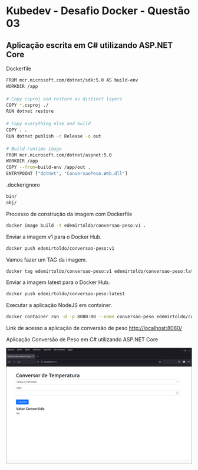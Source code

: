 # Kubedev - Desafio Docker - Questão 03

## Aplicação escrita em C# utilizando ASP.NET Core

Dockerfile

```bash
FROM mcr.microsoft.com/dotnet/sdk:5.0 AS build-env
WORKDIR /app
 
# Copy csproj and restore as distinct layers
COPY *.csproj ./
RUN dotnet restore
 
# Copy everything else and build
COPY . .
RUN dotnet publish -c Release -o out
 
# Build runtime image
FROM mcr.microsoft.com/dotnet/aspnet:5.0
WORKDIR /app
COPY --from=build-env /app/out .
ENTRYPOINT ["dotnet", "ConversaoPeso.Web.dll"]
```

.dockerignore

```bash
bin/
obj/
```
 
Processo de construção da imagem com Dockerfile

```bash
docker image build -t edemirtoldo/conversao-peso:v1 .
```
Enviar a imagem v1 para o Docker Hub.

```bash
docker push edemirtoldo/conversao-peso:v1
```

Vamos fazer um TAG da imagem.

```bash
docker tag edemirtoldo/conversao-peso:v1 edemirtoldo/conversao-peso:latest
```

Enviar a imagem latest para o Docker Hub.

```bash
docker push edemirtoldo/conversao-peso:latest
```

Executar a aplicação NodeJS em container.

```bash
docker container run -d -p 8080:80 --name conversao-peso edemirtoldo/conversao-peso:v1
```

Link de acesso a aplicação de conversão de peso <http://localhost:8080/>

Aplicação Conversão de Peso em C# utilizando ASP.NET Core

![peso1](https://github.com/edemirtoldo/conversao-temperatura/blob/main/img/conversaotemperatura.png)
